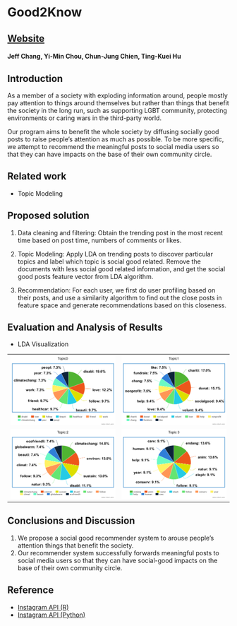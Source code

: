 # Good2Know 
## [Website](https://good2knowinst.github.io/)
#### Jeff Chang, Yi-Min Chou, Chun-Jung Chien, Ting-Kuei Hu

## Introduction
As a member of a society with exploding information around, people mostly pay attention to things around themselves but rather than things that benefit the society in the long run, such as supporting LGBT community, protecting environments or caring wars in the third-party world.

Our program aims to benefit the whole society by diffusing socially good posts to raise people’s attention as much as possible. To be more specific, we attempt to recommend the meaningful posts to social media users so that they can have impacts on the base of their own community circle.

## Related work
* Topic Modeling

## Proposed solution 
1. Data cleaning and filtering: Obtain the trending post in the most recent time based on post time, numbers of comments or likes.

2. Topic Modeling: Apply LDA on trending posts to discover particular topics and label which topic is social good related. Remove the documents with less social good related information, and get the social good posts feature vector from LDA algorithm.

3. Recommendation: For each user, we first do user profiling based on their posts, and use a similarity algorithm to find out the close posts in feature space and generate recommendations based on this closeness.

## Evaluation and Analysis of Results
* LDA Visualization


|             |   |
:-------------------------:|:-------------------------:
|![](images/topic0.png)  |  ![](images/topic1.png) |
|![](images/topic2.png)  |  ![](images/topic3.png) |

## Conclusions and Discussion
1. We propose a social good recommender system to arouse people’s attention things that benefit the society.
2. Our recommender system successfully forwards meaningful posts to social media users so that they can have social-good impacts on the base of their own community circle.

## Reference
* [Instagram API (R)](https://github.com/JonasSchroeder/InstaCrawlR)
* [Instagram API (Python)](https://github.com/ping/instagram_private_api)


